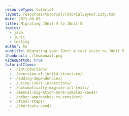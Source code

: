 ```yaml
---
resourceType: tutorial
layout: resources/tutorial/TutorialLayout.11ty.tsx
date: 2021-08-09
title: Migrating JUnit 4 to JUnit 5
topics:
  - java
  - junit
  - testing
author: hs
subtitle: Migrating your JUnit 4 test suite to JUnit 5
thumbnail: ./thumbnail.png
videoBottom: true
tutorialItems:
  - ./introduction/
  - ./overview-of-junit4-structure/
  - ./adding-dependencies/
  - ./using-junit-inspections/
  - ./automatically-migrate-all-tests/
  - ./manual-migration-more-complex-cases/
  - ./other-approaches-to-consider/
  - ./final-steps/
  - ./shortcuts-used/
---
```


